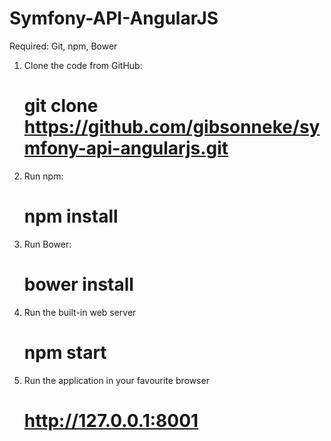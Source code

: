 # Symfony-API-AngularJS
Required: Git, npm, Bower

1. Clone the code from GitHub:

    # git clone https://github.com/gibsonneke/symfony-api-angularjs.git

2. Run npm:

    # npm install
	
3. Run Bower:

    # bower install

4. Run the built-in web server

	# npm start
	
5. Run the application in your favourite browser

	# http://127.0.0.1:8001